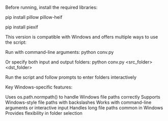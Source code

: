 Before running, install the required libraries:

pip install pillow pillow-heif

pip install piexif

This version is compatible with Windows and offers multiple ways to use the script:

Run with command-line arguments:
python conv.py <src folder>

Or specify both input and output folders:
python conv.py <src_folder> <dst_folder>

Run the script and follow prompts to enter folders interactively

Key Windows-specific features:

Uses os.path.normpath() to handle Windows file paths correctly
Supports Windows-style file paths with backslashes
Works with command-line arguments or interactive input
Handles long file paths common in Windows
Provides flexibility in folder selection